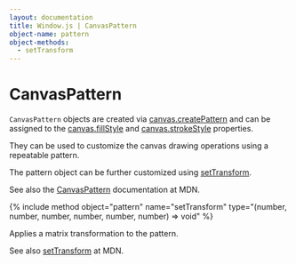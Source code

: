 ```yaml
---
layout: documentation
title: Window.js | CanvasPattern
object-name: pattern
object-methods:
  - setTransform
---
```


CanvasPattern
=============

`CanvasPattern` objects are created via
[canvas.createPattern](/doc/canvas#canvas.createPattern) and can be assigned to
the [canvas.fillStyle](/doc/canvas#canvas.fillStyle) and
[canvas.strokeStyle](/doc/canvas#canvas.strokeStyle) properties.

They can be used to customize the canvas drawing operations using a repeatable
pattern.

The pattern object can be further customized using
[setTransform](#pattern.setTransform).

See also the
[CanvasPattern](https://developer.mozilla.org/en-US/docs/Web/API/CanvasPattern)
documentation at MDN.


{% include method object="pattern" name="setTransform"
   type="(number, number, number, number, number, number) => void"
%}

Applies a matrix transformation to the pattern.

See also
[setTransform](https://developer.mozilla.org/en-US/docs/Web/API/CanvasPattern/setTransform)
at MDN.
